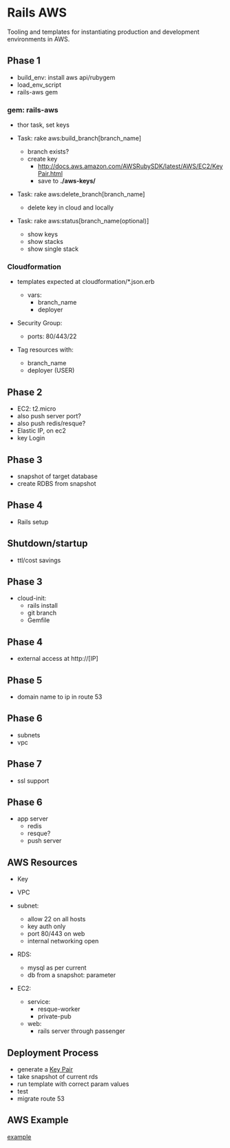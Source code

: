 # Rails AWS

Tooling and templates for instantiating production and development environments in AWS.

## Phase 1
* build_env: install aws api/rubygem
* load_env_script
* rails-aws gem

### gem: rails-aws
* thor task, set keys

* Task: rake aws:build_branch[branch_name]
	* branch exists?
	* create key
		* http://docs.aws.amazon.com/AWSRubySDK/latest/AWS/EC2/KeyPair.html
		* save to **./aws-keys/**
* Task: rake aws:delete_branch[branch_name]
	* delete key in cloud and locally
* Task: rake aws:status[branch_name(optional)]
	* show keys
	* show stacks
	* show single stack

### Cloudformation
* templates expected at cloudformation/*.json.erb
	* vars:
		* branch_name
		* deployer

* Security Group: 
	* ports: 80/443/22
* Tag resources with:
	* branch_name
	* deployer (USER)

## Phase 2
* EC2: t2.micro
* also push server port?
* also push redis/resque?
* Elastic IP, on ec2
* key Login

## Phase 3
* snapshot of target database
* create RDBS from snapshot

## Phase 4
* Rails setup

## Shutdown/startup
* ttl/cost savings

## Phase 3
* cloud-init:
	* rails install
	* git branch
	* Gemfile

## Phase 4
* external access at http://[IP] 

## Phase 5
* domain name to ip in route 53

## Phase 6
* subnets
* vpc

## Phase 7
* ssl support

## Phase 6
* app server
	* redis
	* resque?
	* push server

## AWS Resources
* Key
* VPC
* subnet:
	* allow 22 on all hosts
	* key auth only
	* port 80/443 on web
	* internal networking open

* RDS: 
	* mysql as per current
	* db from a snapshot: parameter

* EC2:
	* service: 
		* resque-worker
		* private-pub
	* web: 
		* rails server through passenger 

## Deployment Process
* generate a [Key Pair](http://docs.aws.amazon.com/AWSCloudFormation/latest/UserGuide/cfn-console-create-keypair.html)
* take snapshot of current rds
* run template with correct param values
* test
* migrate route 53

## AWS Example

[example](http://docs.aws.amazon.com/AWSCloudFormation/latest/UserGuide/cloudformation-waitcondition-article.html)